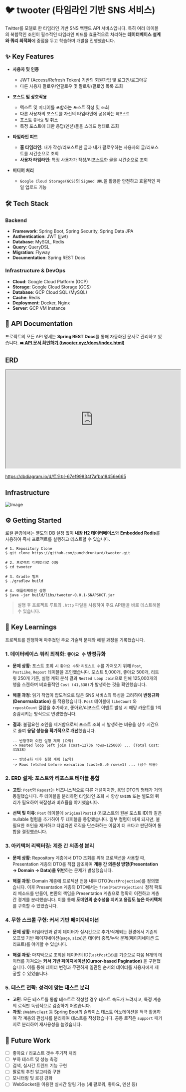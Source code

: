 # 🐦 twooter (타임라인 기반 SNS 서비스)

Twitter를 모델로 한 타임라인 기반 SNS 백엔드 API 서비스입니다.
특히 여러 테이블의 복합적인 조인이 필수적인 타임라인 피드를 효율적으로 처리하는 **데이터베이스 설계와 쿼리 최적화**에 중점을 두고 학습하며 개발을 진행했습니다.

## ✨ Key Features

- **사용자 및 인증**
    - JWT (Access/Refresh Token) 기반의 회원가입 및 로그인/로그아웃
    - 다른 사용자 팔로우/언팔로우 및 팔로워/팔로잉 목록 조회

- **포스트 및 상호작용**
    - 텍스트 및 미디어를 포함하는 포스트 작성 및 조회
    - 다른 사용자의 포스트를 자신의 타임라인에 공유하는 `리포스트`
    - 포스트 `좋아요` 및 취소
    - 특정 포스트에 대한 응답(멘션)들을 스레드 형태로 조회

- **타임라인 피드**
    - **홈 타임라인**: 내가 작성/리포스트한 글과 내가 팔로우하는 사용자의 글/리포스트를 시간순으로 조회
    - **사용자 타임라인**: 특정 사용자가 작성/리포스트한 글을 시간순으로 조회

- **미디어 처리**
    - `Google Cloud Storage(GCS)`의 `Signed URL`을 활용한 안전하고 효율적인 파일 업로드 기능

## 🛠️ Tech Stack

### Backend

- **Framework**: Spring Boot, Spring Security, Spring Data JPA
- **Authentication**: JWT (jjwt)
- **Database**: MySQL, Redis
- **Query**: QueryDSL
- **Migration**: Flyway
- **Documentation**: Spring REST Docs

### Infrastructure & DevOps

- **Cloud**: Google Cloud Platform (GCP)
- **Storage**: Google Cloud Storage (GCS)
- **Database**: GCP Cloud SQL (MySQL)
- **Cache**: Redis
- **Deployment**: Docker, Nginx
- **Server**: GCP VM Instance

## 📄 API Documentation

프로젝트의 모든 API 명세는 **Spring REST Docs**를 통해 자동화된 문서로 관리하고 있습니다.
[**➡️ API 문서 확인하기 (twooter.xyz/docs/index.html)**](https://twooter.xyz/docs/index.html "null")

## ERD

<iframe width="560" height="315" src='https://dbdiagram.io/e/67ef99834f7afba18456e665/684a559ba463a450da2e2cc5'> </iframe>

https://dbdiagram.io/d/트우터-67ef99834f7afba18456e665

## Infrastructure

![Image](https://github.com/user-attachments/assets/3e37e067-5eb2-4fce-8178-624f37f93877)

## ⚙️ Getting Started

로컬 환경에서는 별도의 DB 설정 없이 **내장 H2 데이터베이스**와 **Embedded Redis**를 사용하여 즉시 프로젝트를 실행하고 테스트할 수 있습니다.

```
# 1. Repository Clone
$ git clone https://github.com/punchdrunkard/twooter.git

# 2. 프로젝트 디렉토리로 이동
$ cd twooter

# 3. Gradle 빌드
$ ./gradlew build

# 4. 애플리케이션 실행
$ java -jar build/libs/twooter-0.0.1-SNAPSHOT.jar

```

> 실행 후 프로젝트 루트의 `.http` 파일을 사용하여 주요 API들을 바로 테스트해볼 수 있습니다.

## 🪩 Key Learnings

프로젝트를 진행하며 마주쳤던 주요 기술적 문제와 해결 과정을 기록했습니다.

### 1. 데이터베이스 쿼리 최적화: `좋아요 수` 반정규화

- **문제 상황**: 포스트 조회 시 `좋아요 수`와 `리포스트 수`를 가져오기 위해 `Post`, `PostLike`, `Repost` 테이블을 조인했습니다. 포스트 5,000개, 좋아요 500개, 리트윗
  250개 기준, 실행 계획 분석 결과 `Nested Loop Join`으로 인해 125,000개의 행을 스캔하며 비효율적인 `Cost (41,538)`가 발생하는 것을 확인했습니다.

- **해결 과정**: 읽기 작업이 압도적으로 많은 SNS 서비스의 특성을 고려하여 **반정규화(Denormalization)** 를 적용했습니다. `Post` 테이블에 `likeCount`
  와 `repostCount` 컬럼을 추가하고, 좋아요/리포스트 이벤트 발생 시 해당 카운트를 1씩 증감시키는 방식으로 변경했습니다.

- **결과**: 불필요한 조인을 제거함으로써 포스트 조회 시 발생하는 비용을 상수 시간으로 줄여 **응답 성능을 획기적으로 개선**했습니다.

    ```
    -- 반정규화 이전 실행 계획 (요약)
    -> Nested loop left join (cost=12736 rows=125000) ... (Total Cost: 41538)
    
    -- 반정규화 이후 실행 계획 (요약)
    -> Rows fetched before execution (cost=0..0 rows=1) ... (상수 비용)
    
    ```

### 2. ERD 설계: 포스트와 리포스트 테이블 통합

- **고민**: `Post`와 `Repost`는 비즈니스적으로 다른 개념이지만, 응답 DTO의 형태가 거의 동일했습니다. 두 테이블을 분리하면 타임라인 조회 시 항상 `UNION` 또는 별도의 쿼리가 필요하여
  복잡성과 비효율을 야기했습니다.

- **선택 및 이유**: `Post` 테이블에 `originalPostId` (리포스트의 원본 포스트 ID)와 같은 nullable 컬럼을 추가하여 두 테이블을 통합했습니다. 일부 컬럼이 비게 되지만, 불필요한
  조인을 제거하고 타임라인 로직을 단순화하는 이점이 더 크다고 판단하여 통합을 결정했습니다.

### 3. 아키텍처 리팩터링: 계층 간 의존성 분리

- **문제 상황**: Repository 계층에서 DTO 조회를 위해 프로젝션을 사용할 때, Presentation 계층의 DTO를 직접 참조하여 **계층 간 의존성 방향(Presentation → Domain →
  Data)을 위반**하는 문제가 발생했습니다.

- **해결 과정**: Domain 계층에 프로젝션 전용 내부 DTO(`PostProjection`)를 정의했습니다. 이후 Presentation 계층의 DTO에서는 `from(PostProjection)` 정적
  팩토리 메소드를 만들어, 변환의 책임을 Presentation 계층으로 명확히 이전하고 계층 간 경계를 분리했습니다. 이를 통해 **도메인의 순수성을 지키고 응집도 높은 아키텍처**를 구축할 수 있었습니다.

### 4. 무한 스크롤 구현: 커서 기반 페이지네이션

- **문제 상황**: 타임라인과 같이 데이터가 실시간으로 추가/삭제되는 환경에서 기존의 오프셋 기반 페이지네이션(`page`, `size`)은 데이터 중복/누락 문제(페이지네이션 드리프트)를 야기할 수 있습니다.

- **해결 과정**: 마지막으로 조회된 데이터의 ID(`lastPostId`)를 기준으로 다음 N개의 데이터를 가져오는 **커서 기반 페이지네이션(Cursor-based Pagination)** 을 구현했습니다.
  이를 통해 데이터 변경과 무관하게 일관된 순서의 데이터를 사용자에게 제공할 수 있었습니다.

### 5. 테스트 전략: 성격에 맞는 테스트 분리

- **고민**: 모든 테스트를 통합 테스트로 작성할 경우 테스트 속도가 느려지고, 특정 계층의 로직만 독립적으로 검증하기 어렵습니다.
- **과정**:  `@WebMvcTest` 등 Spring Boot의 슬라이스 테스트 어노테이션을 적극 활용하여 각 계층의 관심사를 분리하여 테스트를 작성했습니다. 공통 로직은 `support` 패키지로 분리하여
  재사용성을 높였습니다.

## 🚀 Future Work

- [ ] 좋아요 / 리포스트 갯수 주기적 처리
- [ ] 부하 테스트 및 성능 측정
- [ ] 검색, 실시간 트렌드 기능 구현
- [ ] 팔로워 추천 알고리즘 구현
- [ ] 모니터링 및 로깅 강화
- [ ] WebSocket을 이용한 실시간 알림 기능 (새 팔로워, 좋아요, 멘션 등)
